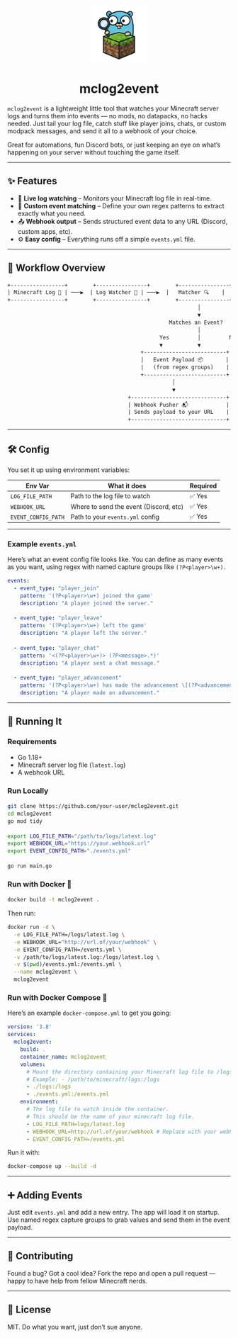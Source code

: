 <div align="center">
  <img style="width: 128px; height: 128px;" src="./mclog2event_logo.png" alt="logo" />
  <h1>mclog2event</h1>
  <p><em></em></p>
</div>

`mclog2event` is a lightweight little tool that watches your Minecraft server logs and turns them into events — no mods, no datapacks, no hacks needed. Just tail your log file, catch stuff like player joins, chats, or custom modpack messages, and send it all to a webhook of your choice.

Great for automations, fun Discord bots, or just keeping an eye on what’s happening on your server without touching the game itself.

---

## ✨ Features

- 🔁 **Live log watching** – Monitors your Minecraft log file in real-time.
- 🧠 **Custom event matching** – Define your own regex patterns to extract exactly what you need.
- 📤 **Webhook output** – Sends structured event data to any URL (Discord, custom apps, etc).
- ⚙️ **Easy config** – Everything runs off a simple `events.yml` file.

---

## 🔄 Workflow Overview

```txt
+-----------------+        +----------------+        +----------------+
| Minecraft Log 📄 | ───▶  | Log Watcher 👀 | ───▶  |   Matcher 🔍    |
+-----------------+        +----------------+        +----------------+
                                                            │
                                                            ▼
                                                   Matches an Event? 
                                                            │
                                                Yes         │         No
                                                ▼           ▼
                                          +--------------------------+
                                          |   Event Payload 📦       |
                                          |   (from regex groups)    |
                                          +--------------------------+
                                                    │
                                                    ▼
                                      +------------------------------+
                                      | Webhook Pusher 📬            |
                                      | Sends payload to your URL    |
                                      +------------------------------+
```

---

## 🛠️ Config

You set it up using environment variables:

| Env Var             | What it does                              | Required |
|---------------------|--------------------------------------------|----------|
| `LOG_FILE_PATH`     | Path to the log file to watch             | ✅ Yes   |
| `WEBHOOK_URL`       | Where to send the event (Discord, etc)    | ✅ Yes   |
| `EVENT_CONFIG_PATH` | Path to your `events.yml` config          | ✅ Yes   |

---

### Example `events.yml`

Here’s what an event config file looks like. You can define as many events as you want, using regex with named capture groups like `(?P<player>\w+)`.

```yaml
events:
  - event_type: "player_join"
    pattern: '(?P<player>\w+) joined the game'
    description: "A player joined the server."

  - event_type: "player_leave"
    pattern: '(?P<player>\w+) left the game'
    description: "A player left the server."

  - event_type: "player_chat"
    pattern: '<(?P<player>\w+)> (?P<message>.*)'
    description: "A player sent a chat message."

  - event_type: "player_advancement"
    pattern: '(?P<player>\w+) has made the advancement \[(?P<advancement>.*)\]'
    description: "A player made an advancement."
```

---

## 🚀 Running It

### Requirements

- Go 1.18+
- Minecraft server log file (`latest.log`)
- A webhook URL

### Run Locally

```bash
git clone https://github.com/your-user/mclog2event.git
cd mclog2event
go mod tidy

export LOG_FILE_PATH="/path/to/logs/latest.log"
export WEBHOOK_URL="https://your.webhook.url"
export EVENT_CONFIG_PATH="./events.yml"

go run main.go
```

### Run with Docker 🐳

```bash
docker build -t mclog2event .
```

Then run:

```bash
docker run -d \
  -e LOG_FILE_PATH=/logs/latest.log \
  -e WEBHOOK_URL="http://url.of/your/webhook" \
  -e EVENT_CONFIG_PATH=/events.yml \
  -v /path/to/logs/latest.log:/logs/latest.log \
  -v $(pwd)/events.yml:/events.yml \
  --name mclog2event \
  mclog2event
```

### Run with Docker Compose 🐳

Here’s an example `docker-compose.yml` to get you going:

```yaml
version: '3.8'
services:
  mclog2event:
    build: .
    container_name: mclog2event
    volumes:
      # Mount the directory containing your Minecraft log file to /logs
      # Example: - /path/to/minecraft/logs:/logs
      - ./logs:/logs
      - ./events.yml:/events.yml
    environment:
      # The log file to watch inside the container.
      # This should be the name of your minecraft log file.
      - LOG_FILE_PATH=logs/latest.log
      - WEBHOOK_URL=http://url.of/your/webhook # Replace with your webhook receiver
      - EVENT_CONFIG_PATH=/events.yml
```

Run it with:

```bash
docker-compose up --build -d
```

---

## ➕ Adding Events

Just edit `events.yml` and add a new entry. The app will load it on startup. Use named regex capture groups to grab values and send them in the event payload.

---

## 🙌 Contributing

Found a bug? Got a cool idea? Fork the repo and open a pull request — happy to have help from fellow Minecraft nerds.

---

## 🪪 License

MIT. Do what you want, just don’t sue anyone.